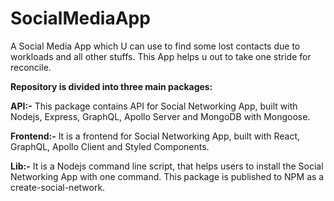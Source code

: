 # SocialMediaApp
A Social Media App which U can use to find some lost contacts due to workloads and all other stuffs. This App helps u out to take one stride for reconcile.

**Repository is divided into three main packages:**

**API:-** This package contains API for Social Networking App, built with Nodejs, Express, GraphQL, Apollo Server and MongoDB with Mongoose.

**Frontend:-** It is a frontend for Social Networking App, built with React, GraphQL, Apollo Client and Styled Components.

**Lib:-** It is a Nodejs command line script, that helps users to install the Social Networking App with one command. This package is published to NPM as a create-social-network.




